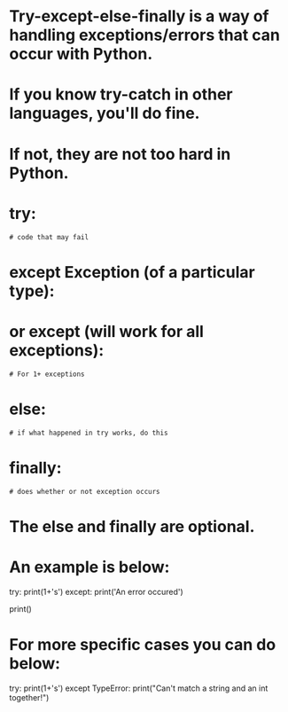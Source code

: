 # Try-except-else-finally is a way of handling exceptions/errors that can occur with Python.
# If you know try-catch in other languages, you'll do fine. 
# If not, they are not too hard in Python.
# try:
    # code that may fail
# except Exception (of a particular type): 
# or except (will work for all exceptions):
    # For 1+ exceptions
# else:
    # if what happened in try works, do this
# finally:
    # does whether or not exception occurs
# The else and finally are optional.

# An example is below:
try:
    print(1+'s')
except:
    print('An error occured')

print()
# For more specific cases you can do below:
try:
    print(1+'s')
except TypeError:
    print("Can't match a string and an int together!")
